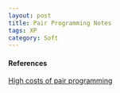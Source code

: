 ```yaml
---
layout: post
title: Pair Programming Notes
tags: XP
category: Soft
---
```


#### References ####

[High costs of pair programming](http://namcookanalytics.com/high-costs-and-negative-value-of-pair-programming/)  

